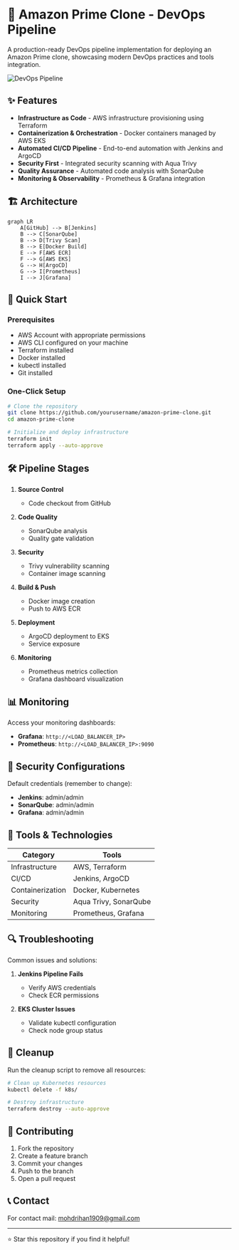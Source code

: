 # 🚀 Amazon Prime Clone - DevOps Pipeline

A production-ready DevOps pipeline implementation for deploying an Amazon Prime clone, showcasing modern DevOps practices and tools integration.

![DevOps Pipeline](./src/Overview.png)

## ✨ Features

- **Infrastructure as Code** - AWS infrastructure provisioning using Terraform
- **Containerization & Orchestration** - Docker containers managed by AWS EKS
- **Automated CI/CD Pipeline** - End-to-end automation with Jenkins and ArgoCD
- **Security First** - Integrated security scanning with Aqua Trivy
- **Quality Assurance** - Automated code analysis with SonarQube
- **Monitoring & Observability** - Prometheus & Grafana integration

## 🏗️ Architecture

```mermaid
graph LR
    A[GitHub] --> B[Jenkins]
    B --> C[SonarQube]
    B --> D[Trivy Scan]
    B --> E[Docker Build]
    E --> F[AWS ECR]
    F --> G[AWS EKS]
    G --> H[ArgoCD]
    G --> I[Prometheus]
    I --> J[Grafana]
```

## 🚀 Quick Start

### Prerequisites

- AWS Account with appropriate permissions
- AWS CLI configured on your machine
- Terraform installed
- Docker installed
- kubectl installed
- Git installed

### One-Click Setup

```bash
# Clone the repository
git clone https://github.com/yourusername/amazon-prime-clone.git
cd amazon-prime-clone

# Initialize and deploy infrastructure
terraform init
terraform apply --auto-approve
```

## 🛠️ Pipeline Stages

1. **Source Control**
   - Code checkout from GitHub

2. **Code Quality**
   - SonarQube analysis
   - Quality gate validation

3. **Security**
   - Trivy vulnerability scanning
   - Container image scanning

4. **Build & Push**
   - Docker image creation
   - Push to AWS ECR

5. **Deployment**
   - ArgoCD deployment to EKS
   - Service exposure

6. **Monitoring**
   - Prometheus metrics collection
   - Grafana dashboard visualization

## 📊 Monitoring

Access your monitoring dashboards:

- **Grafana**: `http://<LOAD_BALANCER_IP>`
- **Prometheus**: `http://<LOAD_BALANCER_IP>:9090`

## 🔐 Security Configurations

Default credentials (remember to change):

- **Jenkins**: admin/admin
- **SonarQube**: admin/admin
- **Grafana**: admin/admin

## 🧰 Tools & Technologies

| Category | Tools |
|----------|-------|
| Infrastructure | AWS, Terraform |
| CI/CD | Jenkins, ArgoCD |
| Containerization | Docker, Kubernetes |
| Security | Aqua Trivy, SonarQube |
| Monitoring | Prometheus, Grafana |

## 🔍 Troubleshooting

Common issues and solutions:

1. **Jenkins Pipeline Fails**
   - Verify AWS credentials
   - Check ECR permissions

2. **EKS Cluster Issues**
   - Validate kubectl configuration
   - Check node group status

## 🧹 Cleanup

Run the cleanup script to remove all resources:

```bash
# Clean up Kubernetes resources
kubectl delete -f k8s/

# Destroy infrastructure
terraform destroy --auto-approve
```

## 🤝 Contributing

1. Fork the repository
2. Create a feature branch
3. Commit your changes
4. Push to the branch
5. Open a pull request

## 📞 Contact 

For contact mail: mohdrihan1909@gmail.com

---
⭐ Star this repository if you find it helpful!
